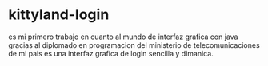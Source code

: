 # kittyland-login
es mi primero trabajo en cuanto al mundo de interfaz grafica con java gracias al diplomado en programacion del ministerio de telecomunicaciones de mi pais
es una interfaz grafica de login sencilla y dimanica.
